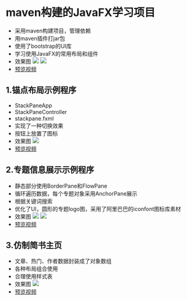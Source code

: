 # maven构建的JavaFX学习项目
- 采用maven构建项目，管理依赖
- 用maven插件打jar包
- 使用了bootstrap的UI库
- 学习使用JavaFX的常用布局和组件
- 效果图
![](http://pdnalatfa.bkt.clouddn.com/18-11-18/32873701.jpg)
![](http://pdnalatfa.bkt.clouddn.com/18-11-18/67941037.jpg)
- [预览视频](https://www.screencast.com/t/Z5M9MeVbb0jK)

## 1.锚点布局示例程序
- StackPaneApp
- StackPaneController
- stackpane.fxml
- 实现了一种切换效果
- 按钮上放置了图标
- 效果图
![](http://pdnalatfa.bkt.clouddn.com/18-11-18/43774190.jpg)
- [预览视频](https://www.screencast.com/t/6NluCHVAliJL)

## 2.专题信息展示示例程序
- 静态部分使用BorderPane和FlowPane
- 循环遍历数据，每个专题对象采用AnchorPane展示
- 根据关键词搜索
- 优化了UI，圆形的专题logo图，采用了阿里巴巴的iconfont图标库素材
- 效果图
![](http://pdnalatfa.bkt.clouddn.com/18-11-18/86927644.jpg)
![](http://pdnalatfa.bkt.clouddn.com/18-11-18/62319676.jpg)
- [预览视频](https://www.screencast.com/t/j6fM0op64u)

## 3.仿制简书主页
- 文章、热门、作者数据封装成了对象数组
- 各种布局组合使用
- 合理使用样式表
- 效果图
![](http://pdnalatfa.bkt.clouddn.com/18-11-20/52566791.jpg)
- [预览视频]()
